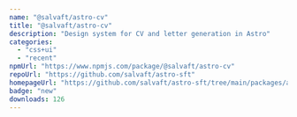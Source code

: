 ```yaml
---
name: "@salvaft/astro-cv"
title: "@salvaft/astro-cv"
description: "Design system for CV and letter generation in Astro"
categories:
  - "css+ui"
  - "recent"
npmUrl: "https://www.npmjs.com/package/@salvaft/astro-cv"
repoUrl: "https://github.com/salvaft/astro-sft"
homepageUrl: "https://github.com/salvaft/astro-sft/tree/main/packages/astro-cv"
badge: "new"
downloads: 126
---
```

